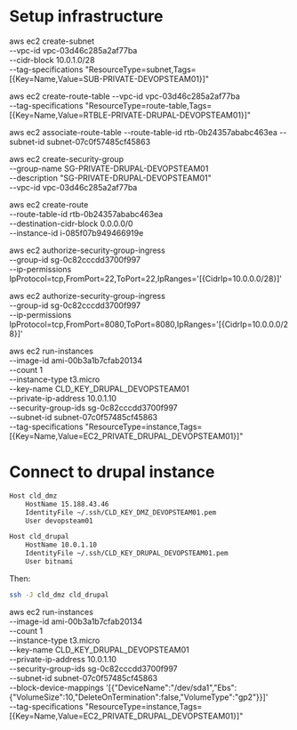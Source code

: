 # Setup infrastructure

aws ec2 create-subnet \
 --vpc-id vpc-03d46c285a2af77ba \
 --cidr-block 10.0.1.0/28 \
 --tag-specifications "ResourceType=subnet,Tags=[{Key=Name,Value=SUB-PRIVATE-DEVOPSTEAM01}]"

aws ec2 create-route-table --vpc-id vpc-03d46c285a2af77ba \
 --tag-specifications "ResourceType=route-table,Tags=[{Key=Name,Value=RTBLE-PRIVATE-DRUPAL-DEVOPSTEAM01}]"

aws ec2 associate-route-table --route-table-id rtb-0b24357ababc463ea --subnet-id subnet-07c0f57485cf45863

aws ec2 create-security-group \
 --group-name SG-PRIVATE-DRUPAL-DEVOPSTEAM01 \
 --description "SG-PRIVATE-DRUPAL-DEVOPSTEAM01" \
 --vpc-id vpc-03d46c285a2af77ba

aws ec2 create-route \
--route-table-id rtb-0b24357ababc463ea \
 --destination-cidr-block 0.0.0.0/0 \
 --instance-id i-085f07b949466919e

aws ec2 authorize-security-group-ingress \
 --group-id sg-0c82cccdd3700f997 \
 --ip-permissions IpProtocol=tcp,FromPort=22,ToPort=22,IpRanges='[{CidrIp=10.0.0.0/28}]'

aws ec2 authorize-security-group-ingress \
 --group-id sg-0c82cccdd3700f997 \
 --ip-permissions IpProtocol=tcp,FromPort=8080,ToPort=8080,IpRanges='[{CidrIp=10.0.0.0/28}]'

aws ec2 run-instances \
 --image-id ami-00b3a1b7cfab20134 \
 --count 1 \
 --instance-type t3.micro \
 --key-name CLD_KEY_DRUPAL_DEVOPSTEAM01 \
 --private-ip-address 10.0.1.10 \
 --security-group-ids sg-0c82cccdd3700f997 \
 --subnet-id subnet-07c0f57485cf45863 \
 --tag-specifications "ResourceType=instance,Tags=[{Key=Name,Value=EC2_PRIVATE_DRUPAL_DEVOPSTEAM01}]"

# Connect to drupal instance

```bash
Host cld_dmz
    HostName 15.188.43.46
    IdentityFile ~/.ssh/CLD_KEY_DMZ_DEVOPSTEAM01.pem
    User devopsteam01

Host cld_drupal
    HostName 10.0.1.10
    IdentityFile ~/.ssh/CLD_KEY_DRUPAL_DEVOPSTEAM01.pem
    User bitnami
```

Then:

```bash
ssh -J cld_dmz cld_drupal
```

aws ec2 run-instances \
 --image-id ami-00b3a1b7cfab20134 \
 --count 1 \
 --instance-type t3.micro \
 --key-name CLD_KEY_DRUPAL_DEVOPSTEAM01 \
 --private-ip-address 10.0.1.10 \
 --security-group-ids sg-0c82cccdd3700f997 \
 --subnet-id subnet-07c0f57485cf45863 \
 --block-device-mappings '[{"DeviceName":"/dev/sda1","Ebs":{"VolumeSize":10,"DeleteOnTermination":false,"VolumeType":"gp2"}}]' \
 --tag-specifications "ResourceType=instance,Tags=[{Key=Name,Value=EC2_PRIVATE_DRUPAL_DEVOPSTEAM01}]"
